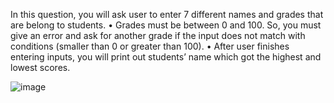 In this question, you will ask user to enter 7 different names and grades that are belong to
students.
• Grades must be between 0 and 100. So, you must give an error and ask for another grade
if the input does not match with conditions (smaller than 0 or greater than 100).
• After user finishes entering inputs, you will print out students’ name which got the highest
and lowest scores.



![image](https://github.com/user-attachments/assets/056edeb7-f564-49f6-8898-42fcf047936a)
